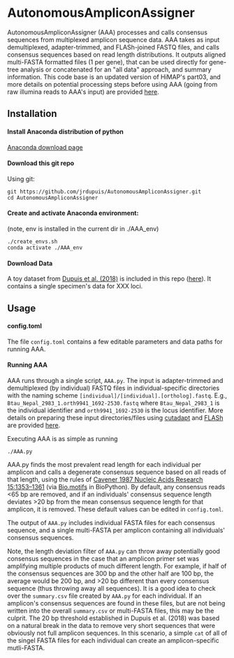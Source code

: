 # AutonomousAmpliconAssigner

AutonomousAmpliconAssigner (AAA) processes and calls consensus sequences from multiplexed amplicon sequence data. AAA takes as input demultiplexed, adapter-trimmed, and FLASh-joined FASTQ files, and calls consensus sequences based on read length distributions. It outputs aligned multi-FASTA formatted files (1 per gene), that can be used directly for gene-tree analysis or concatenated for an "all data" approach, and summary information. This code base is an updated version of HiMAP's part03, and more details on potential processing steps before using AAA (going from raw illumina reads to AAA's input) are provided [here](https://github.com/popphylotools/HiMAP#part03).

## Installation

#### Install Anaconda distribution of python

[Anaconda download page](https://www.continuum.io/downloads)

#### Download this git repo
Using git:
```
git https://github.com/jrdupuis/AutonomousAmpliconAssigner.git
cd AutonomousAmpliconAssigner
```
#### Create and activate Anaconda environment: 
(note, env is installed in the current dir in ./AAA_env)
```
./create_envs.sh
conda activate ./AAA_env
```

#### Download Data
A toy dataset from [Dupuis et al. (2018)](https://onlinelibrary.wiley.com/doi/abs/10.1111/1755-0998.12783) is included in this repo ([here](https://github.com/jrdupuis/AutonomousAmpliconAssigner/tree/main/input_data)). It contains a single specimen's data for XXX loci.

## Usage
#### config.toml
The file `config.toml` contains a few editable parameters and data paths for running AAA. 

#### Running AAA
AAA runs through a single script, `AAA.py`. The input is adapter-trimmed and demultiplexed (by individual) FASTQ files in individual-specific directories with the naming scheme `[individual]/[individual].[ortholog].fastq`. E.g., `Btau_Nepal_2983_1.orth9941_1692-2530.fastq` where `Btau_Nepal_2983_1` is the individual identifier and `orth9941_1692-2530` is the locus identifier. More details on preparing these input directories/files using [cutadapt](http://cutadapt.readthedocs.io/en/stable/index.html) and [FLASh](https://ccb.jhu.edu/software/FLASH/) are provided [here](https://github.com/popphylotools/HiMAP#part03).

Executing AAA is as simple as running
```
./AAA.py
```

AAA.py finds the most prevalent read length for each individual per amplicon and calls a degenerate consensus sequence based on all reads of that length, using the rules of [Cavener 1987 Nucleic Acids Research 15:1353–1361](https://academic.oup.com/nar/article-lookup/doi/10.1093/nar/15.4.1353) (via [Bio.motifs](http://biopython.org/DIST/docs/tutorial/Tutorial.html) in BioPython). By default, any consensus reads <65 bp are removed, and if an individuals' consensus sequence length deviates >20 bp from the mean consensus sequence length for that amplicon, it is removed. These default values can be edited in `config.toml`. 

The output of `AAA.py` includes individual FASTA files for each consensus sequence, and a single multi-FASTA per amplicon containing all individuals' consensus sequences. 

Note, the length deviation filter of `AAA.py` can throw away potentially good consensus sequences in the case that an amplicon primer set was amplifying multiple products of much different length. For example, if half of the consensus sequences are 300 bp and the other half are 100 bp, the average would be 200 bp, and >20 bp different than every consensus sequence (thus throwing away all sequences). It is a good idea to check over the `summary.csv` file created by `AAA.py` for each individual. If an amplicon's consensus sequences are found in these files, but are not being written into the overall `summary.csv` or multi-FASTA files, this may be the culprit. The 20 bp threshold established in Dupuis et al. (2018) was based on a natural break in the data to remove very short sequences that were obviously not full amplicon sequences. In this scenario, a simple `cat` of all of the singel FASTA files for each individual can create an amplicon-specific mutli-FASTA.
